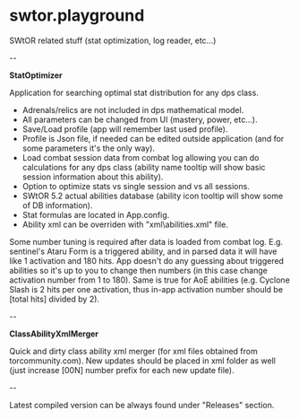 # swtor.playground
SWtOR related stuff (stat optimization, log reader, etc...)

-- 

**StatOptimizer**

Application for searching optimal stat distribution for any dps class.

- Adrenals/relics are not included in dps mathematical model.
- All parameters can be changed from UI (mastery, power, etc...).
- Save/Load profile (app will remember last used profile).
- Profile is Json file, if needed can be edited outside application (and for some parameters it's the only way).
- Load combat session data from combat log allowing you can do calculations for any dps class (ability name tooltip will show basic session information about this ability).
- Option to optimize stats vs single session and vs all sessions.
- SWtOR 5.2 actual abilities database (ability icon tooltip will show some of DB information).
- Stat formulas are located in App.config.
- Ability xml can be overriden with "xml\abilities.xml" file.

Some number tuning is required after data is loaded from combat log. E.g. sentinel's Ataru Form is a triggered ability, and in parsed data it will have like 1 activation and 180 hits. App doesn't do any guessing about triggered abilities so it's up to you to change then numbers (in this case change activation number from 1 to 180). Same is true for AoE abilities (e.g. Cyclone Slash is 2 hits per one activation, thus in-app activation number should be [total hits] divided by 2).

--

**ClassAbilityXmlMerger**

Quick and dirty class ability xml merger (for xml files obtained from torcommunity.com).
New updates should be placed in xml folder as well (just increase [00N] number prefix for each new update file).

--

Latest compiled version can be always found under "Releases" section.
